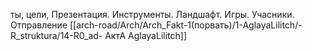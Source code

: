 ты, цели, Презентация. Инструменты. Ландшафт. Игры. Учасники. Отправление
[[arch-road/Arch/Arch_Fakt-1(порвать)/1-AglayaLilitch/-R_struktura/14-R0_ad- АктА AglayaLilitch]]